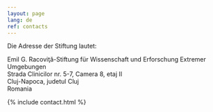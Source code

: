 ```yaml
---
layout: page
lang: de
ref: contacts
---
```


Die Adresse der Stiftung lautet:

Emil G. Racoviţă-Stiftung für Wissenschaft und Erforschung Extremer Umgebungen<br />
Strada Clinicilor nr. 5-7, Camera 8, etaj II<br />
Cluj-Napoca, judetul Cluj<br />
Romania

{% include contact.html %}
